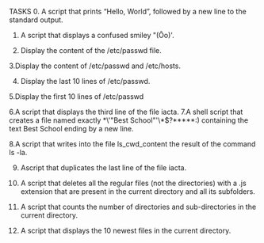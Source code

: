 TASKS
0. A script that prints “Hello, World”, followed by a new line to the standard output.

1. A script that displays a confused smiley "(Ôo)'.

2. Display the content of the /etc/passwd file.

3.Display the content of /etc/passwd and /etc/hosts.

4. Display the last 10 lines of /etc/passwd.

5.Display the first 10 lines of /etc/passwd

6.A script that displays the third line of the file iacta.
7.A shell script that creates a file named exactly \*\\'"Best School"\'\\*$\?\*\*\*\*\*:) containing the text Best School ending by a new line.

8.A script that writes into the file ls_cwd_content the result of the command ls -la.

9. Ascript that duplicates the last line of the file iacta.
10. A script that deletes all the regular files (not the directories) with a .js extension that are present in the current directory and all its subfolders.

12. A script that counts the number of directories and sub-directories in the current directory.

12. A script that displays the 10 newest files in the current directory.






